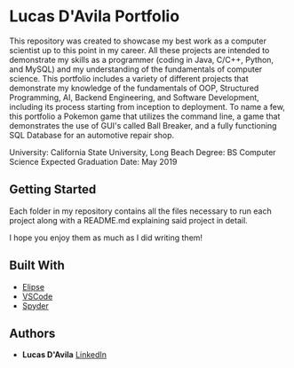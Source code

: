 # Lucas D'Avila Portfolio

This repository was created to showcase my best work as a computer scientist up to this point in my career.  All these projects are intended to demonstrate my skills as a programmer (coding in Java, C/C++, Python, and MySQL) and my understanding of the fundamentals of computer science.  This portfolio includes a variety of different projects that demonstrate my knowledge of the fundamentals of OOP, Structured Programming, AI, Backend Engineering, and Software Development, including its process starting from inception to deployment.  To name a few, this portfolio a Pokemon game that utilizes the command line, a game that demonstrates the use of GUI's called Ball Breaker, and a fully functioning SQL Database for an automotive repair shop.  

University:                   California State University, Long Beach
Degree:                       BS Computer Science
Expected Graduation Date:     May 2019

## Getting Started

Each folder in my repository contains all the files necessary to run each project along with a README.md explaining said project in detail.

I hope you enjoy them as much as I did writing them!

## Built With

* [Elipse](https://www.eclipse.org)
* [VSCode](https://code.visualstudio.com)
* [Spyder](https://www.spyder-ide.org)

## Authors

* **Lucas D'Avila** [LinkedIn](https://www.linkedin.com/in/lucas-d-avila-099590136/)
